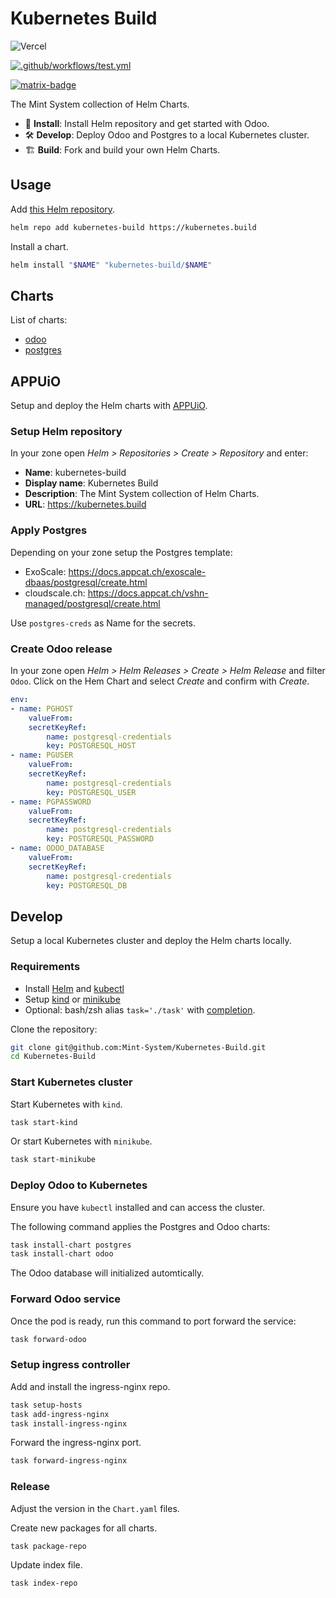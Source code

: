 Kubernetes Build
===

![Vercel](https://vercelbadge.vercel.app/api/mint-system/kubernetes-build)

[![.github/workflows/test.yml](https://github.com/Mint-System/Kubernetes-Build/actions/workflows/test.yml/badge.svg)](https://github.com/Mint-System/Kubernetes-Build/actions/workflows/test.yml)

[![matrix-badge](https://matrix.to/img/matrix-badge.svg)](https://matrix.to/#/#odoo-build:mint-system.ch)

The Mint System collection of Helm Charts.

* 🚀 **Install**: Install Helm repository and get started with Odoo.
* 🛠️ **Develop**: Deploy Odoo and Postgres to a local Kubernetes cluster.
* 🏗️ **Build**: Fork and build your own Helm Charts.

## Usage

Add [this Helm repository](/index.yaml).

```bash
helm repo add kubernetes-build https://kubernetes.build
```

Install a chart.

```bash
helm install "$NAME" "kubernetes-build/$NAME"
```

## Charts

List of charts:

* [odoo](/odoo/README.md)
* [postgres](/postgres/README.md)

## APPUiO

Setup and deploy the Helm charts with [APPUiO](https://portal.appuio.cloud/).

### Setup Helm repository

In your zone open *Helm > Repositories > Create > Repository* and enter:

* **Name**: kubernetes-build
* **Display name**: Kubernetes Build
* **Description**: The Mint System collection of Helm Charts.
* **URL**: <https://kubernetes.build>

### Apply Postgres

Depending on your zone setup the Postgres template:

* ExoScale: <https://docs.appcat.ch/exoscale-dbaas/postgresql/create.html>
* cloudscale.ch: <https://docs.appcat.ch/vshn-managed/postgresql/create.html>

Use `postgres-creds` as Name for the secrets.

### Create Odoo release

In your zone open *Helm > Helm Releases > Create > Helm Release* and filter `Odoo`. Click on the Hem Chart and select *Create* and confirm with *Create*.

```yml
env:
- name: PGHOST
    valueFrom:
    secretKeyRef:
        name: postgresql-credentials
        key: POSTGRESQL_HOST
- name: PGUSER
    valueFrom:
    secretKeyRef:
        name: postgresql-credentials
        key: POSTGRESQL_USER
- name: PGPASSWORD
    valueFrom:
    secretKeyRef:
        name: postgresql-credentials
        key: POSTGRESQL_PASSWORD
- name: ODOO_DATABASE
    valueFrom:
    secretKeyRef:
        name: postgresql-credentials
        key: POSTGRESQL_DB
```

## Develop

Setup a local Kubernetes cluster and deploy the Helm charts locally.

### Requirements

* Install [Helm](https://helm.sh/docs/intro/install/) and [kubectl](https://kubernetes.io/docs/tasks/tools/#kubectl) 
* Setup [kind](https://kind.sigs.k8s.io/) or [minikube](https://minikube.sigs.k8s.io/docs/)
* Optional: bash/zsh alias `task='./task'` with [completion](https://taskfile.build/#completion).

Clone the repository:

```bash
git clone git@github.com:Mint-System/Kubernetes-Build.git
cd Kubernetes-Build
```

### Start Kubernetes cluster

Start Kubernetes with `kind`.

```bash
task start-kind
```

Or start Kubernetes with `minikube`.

```bash
task start-minikube
```

### Deploy Odoo to Kubernetes

Ensure you have `kubectl` installed and can access the cluster.

The following command applies the Postgres and Odoo charts:

```bash
task install-chart postgres
task install-chart odoo
```

The Odoo database will initialized automtically.

### Forward Odoo service

Once the pod is ready, run this command to port forward the service:

```bash
task forward-odoo
```

### Setup ingress controller

Add and install the ingress-nginx repo.

```bash
task setup-hosts
task add-ingress-nginx
task install-ingress-nginx
```

Forward the ingress-nginx port.

```bash
task forward-ingress-nginx
```

### Release

Adjust the version in the `Chart.yaml` files.

Create new packages for all charts.

```bash
task package-repo
```

Update index file.

```bash
task index-repo
```

